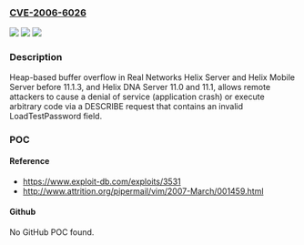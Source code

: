 ### [CVE-2006-6026](https://cve.mitre.org/cgi-bin/cvename.cgi?name=CVE-2006-6026)
![](https://img.shields.io/static/v1?label=Product&message=n%2Fa&color=blue)
![](https://img.shields.io/static/v1?label=Version&message=n%2Fa&color=blue)
![](https://img.shields.io/static/v1?label=Vulnerability&message=n%2Fa&color=brighgreen)

### Description

Heap-based buffer overflow in Real Networks Helix Server and Helix Mobile Server before 11.1.3, and Helix DNA Server 11.0 and 11.1, allows remote attackers to cause a denial of service (application crash) or execute arbitrary code via a DESCRIBE request that contains an invalid LoadTestPassword field.

### POC

#### Reference
- https://www.exploit-db.com/exploits/3531
- http://www.attrition.org/pipermail/vim/2007-March/001459.html

#### Github
No GitHub POC found.

